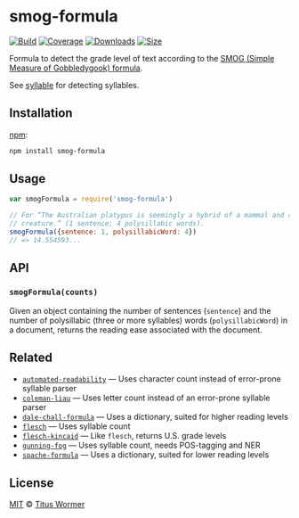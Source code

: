 # smog-formula

[![Build][build-badge]][build]
[![Coverage][coverage-badge]][coverage]
[![Downloads][downloads-badge]][downloads]
[![Size][size-badge]][size]

Formula to detect the grade level of text according to the [SMOG (Simple Measure
of Gobbledygook) formula][formula].

See [syllable][] for detecting syllables.

## Installation

[npm][]:

```bash
npm install smog-formula
```

## Usage

```js
var smogFormula = require('smog-formula')

// For “The Australian platypus is seemingly a hybrid of a mammal and reptilian
// creature.” (1 sentence; 4 polysillabic words).
smogFormula({sentence: 1, polysillabicWord: 4})
// => 14.554593...
```

## API

### `smogFormula(counts)`

Given an object containing the number of sentences (`sentence`) and the number
of polysillabic (three or more syllables) words (`polysillabicWord`) in a
document, returns the reading ease associated with the document.

## Related

*   [`automated-readability`](https://github.com/words/automated-readability)
    — Uses character count instead of error-prone syllable parser
*   [`coleman-liau`](https://github.com/words/coleman-liau)
    — Uses letter count instead of an error-prone syllable parser
*   [`dale-chall-formula`](https://github.com/words/dale-chall-formula)
    — Uses a dictionary, suited for higher reading levels
*   [`flesch`](https://github.com/words/flesch)
    — Uses syllable count
*   [`flesch-kincaid`](https://github.com/words/flesch-kincaid)
    — Like `flesch`, returns U.S. grade levels
*   [`gunning-fog`](https://github.com/words/gunning-fog)
    — Uses syllable count, needs POS-tagging and NER
*   [`spache-formula`](https://github.com/words/spache-formula)
    — Uses a dictionary, suited for lower reading levels

## License

[MIT][license] © [Titus Wormer][author]

<!-- Definitions -->

[build-badge]: https://img.shields.io/travis/words/smog-formula.svg

[build]: https://travis-ci.org/words/smog-formula

[coverage-badge]: https://img.shields.io/codecov/c/github/words/smog-formula.svg

[coverage]: https://codecov.io/github/words/smog-formula

[downloads-badge]: https://img.shields.io/npm/dm/smog-formula.svg

[downloads]: https://www.npmjs.com/package/smog-formula

[size-badge]: https://img.shields.io/bundlephobia/minzip/smog-formula.svg

[size]: https://bundlephobia.com/result?p=smog-formula

[npm]: https://docs.npmjs.com/cli/install

[license]: license

[author]: https://wooorm.com

[formula]: https://en.wikipedia.org/wiki/SMOG

[syllable]: https://github.com/words/syllable
